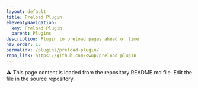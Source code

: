 ```yaml
---
layout: default
title: Preload Plugin
eleventyNavigation:
  key: Preload Plugin
  parent: Plugins
description: Plugin to preload pages ahead of time
nav_order: 13
permalink: /plugins/preload-plugin/
repo_link: https://github.com/swup/preload-plugin
---
```


⚠️ This page content is loaded from the repository README.md file. Edit the file in the source repository.
